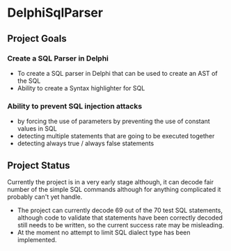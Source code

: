 # DelphiSqlParser
## Project Goals

### Create a SQL Parser in Delphi
  - To create a SQL parser in Delphi that can be used to create an AST of the SQL
  - Ability to create a Syntax highlighter for SQL
### Ability to prevent SQL injection attacks 
  - by forcing the use of parameters by preventing the use of constant values in SQL
  - detecting multiple statements that are going to be executed together
  - detecting always true / always false statements
	
## Project Status

  Currently the project is in a very early stage although, it can decode fair number of the simple SQL commands although for anything complicated it probably can't yet handle.
  - The project can currently decode 69 out of the 70 test SQL statements, although code to validate that statements have been correctly decoded still needs to be written, so the current success rate may be misleading.
  - At the moment no attempt to limit SQL dialect type has been implemented.